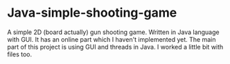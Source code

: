 # Java-simple-shooting-game
A simple 2D (board actually) gun shooting game. Written in Java language with GUI. It has an online part which I haven't implemented yet. 
The main part of this project is using GUI and threads in Java. I worked a little bit with files too.
